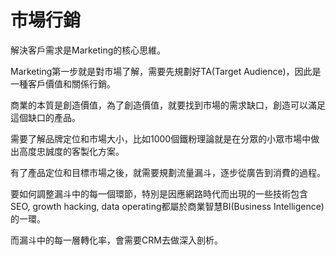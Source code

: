 # 市場行銷

解決客戶需求是Marketing的核心思維。

Marketing第一步就是對市場了解，需要先規劃好TA(Target Audience)，因此是一種客戶價值和關係行銷。

商業的本質是創造價值，為了創造價值，就要找到市場的需求缺口，創造可以滿足這個缺口的產品。

需要了解品牌定位和市場大小，比如1000個鐵粉理論就是在分眾的小眾市場中做出高度忠誠度的客製化方案。

有了產品定位和目標市場之後，就需要規劃流量漏斗，逐步從廣告到消費的過程。

要如何調整漏斗中的每一個環節，特別是因應網路時代而出現的一些技術包含SEO, growth hacking, data operating都屬於商業智慧BI(Business Intelligence)的一環。

而漏斗中的每一層轉化率，會需要CRM去做深入剖析。